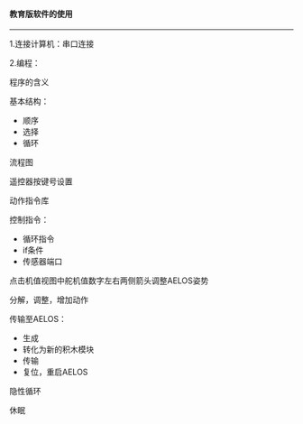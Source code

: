 #### 教育版软件的使用

------

1.连接计算机：串口连接

2.编程：

程序的含义

基本结构：

- 顺序
- 选择
- 循环

流程图

遥控器按键号设置

动作指令库

控制指令：

- 循环指令
- if条件
- 传感器端口



点击机值视图中舵机值数字左右两侧箭头调整AELOS姿势

分解，调整，增加动作

传输至AELOS：

- 生成
- 转化为新的积木模块
- 传输
- 复位，重启AELOS



隐性循环

休眠

